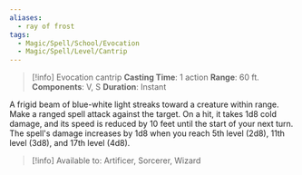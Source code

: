 ```yaml
---
aliases:
  - ray of frost
tags:
  - Magic/Spell/School/Evocation
  - Magic/Spell/Level/Cantrip
---
```

>[!info]
>Evocation cantrip
>**Casting Time**: 1 action
>**Range**: 60 ft.
>**Components**: V, S
>**Duration**: Instant

A frigid beam of blue-white light streaks toward a creature within range. Make a ranged spell attack against the target. On a hit, it takes 1d8 cold damage, and its speed is reduced by 10 feet until the start of your next turn.<br>
The spell's damage increases by 1d8 when you reach 5th level (2d8), 11th level (3d8), and 17th level (4d8).<br>
>[!info] Available to:
>Artificer, Sorcerer, Wizard